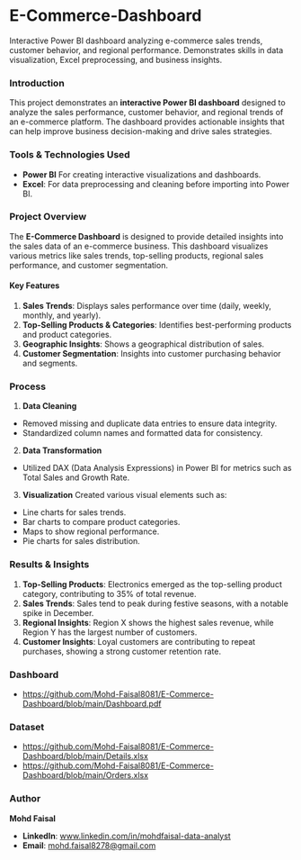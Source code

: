 # E-Commerce-Dashboard
Interactive Power BI dashboard analyzing e-commerce sales trends, customer behavior, and regional performance. Demonstrates skills in data visualization, Excel preprocessing, and business insights. 

### **Introduction**  
This project demonstrates an **interactive Power BI dashboard** designed to analyze the sales performance, customer behavior, and regional trends of an e-commerce platform. The dashboard provides actionable insights that can help improve business decision-making and drive sales strategies. 

### **Tools & Technologies Used**  
- **Power BI** For creating interactive visualizations and dashboards. 
- **Excel**: For data preprocessing and cleaning before importing into Power BI. 

### **Project Overview** 
The **E-Commerce Dashboard** is designed to provide detailed insights into the sales data of an e-commerce business. This dashboard visualizes various metrics like sales trends, top-selling products, regional sales performance, and customer segmentation. 

#### **Key Features**  
1. **Sales Trends**: Displays sales performance over time (daily, weekly, monthly, and yearly). 
2. **Top-Selling Products & Categories**: Identifies best-performing products and product categories. 
3. **Geographic Insights**: Shows a geographical distribution of sales. 
4. **Customer Segmentation**: Insights into customer purchasing behavior and segments. 

### **Process** 
1. **Data Cleaning** 
- Removed missing and duplicate data entries to ensure data integrity. 
- Standardized column names and formatted data for consistency. 

2. **Data Transformation** 
- Utilized DAX (Data Analysis Expressions) in Power BI for metrics such as Total Sales and Growth Rate. 

3. **Visualization** 
Created various visual elements such as:  
- Line charts for sales trends. 
- Bar charts to compare product categories. 
- Maps to show regional performance. 
- Pie charts for sales distribution. 

### **Results & Insights** 
1. **Top-Selling Products**: Electronics emerged as the top-selling product category, contributing to 35% of total revenue. 
2. **Sales Trends**: Sales tend to peak during festive seasons, with a notable spike in December. 
3. **Regional Insights**: Region X shows the highest sales revenue, while Region Y has the largest number of customers. 
4. **Customer Insights**: Loyal customers are contributing to repeat purchases, showing a strong customer retention rate. 

### **Dashboard**
- https://github.com/Mohd-Faisal8081/E-Commerce-Dashboard/blob/main/Dashboard.pdf

### **Dataset**
- https://github.com/Mohd-Faisal8081/E-Commerce-Dashboard/blob/main/Details.xlsx
- https://github.com/Mohd-Faisal8081/E-Commerce-Dashboard/blob/main/Orders.xlsx

### **Author**  
**Mohd Faisal**
- **LinkedIn**: www.linkedin.com/in/mohdfaisal-data-analyst
- **Email**: mohd.faisal8278@gmail.com

